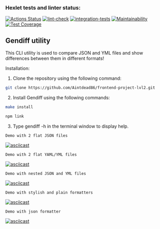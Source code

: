 ### Hexlet tests and linter status:
[![Actions Status](https://github.com/Aintdead86/frontend-project-lvl2/workflows/hexlet-check/badge.svg)](https://github.com/Aintdead86/frontend-project-lvl2/actions)
[![lint-check](https://github.com/Aintdead86/frontend-project-lvl2/actions/workflows/lint-check.yml/badge.svg)](https://github.com/Aintdead86/frontend-project-lvl2/actions/workflows/lint-check.yml)
[![integration-tests](https://github.com/Aintdead86/frontend-project-lvl2/actions/workflows/integration-tests.yml/badge.svg)](https://github.com/Aintdead86/frontend-project-lvl2/actions/workflows/integration-tests.yml)
[![Maintainability](https://api.codeclimate.com/v1/badges/23f303fa5988fe300f6a/maintainability)](https://codeclimate.com/github/Aintdead86/frontend-project-lvl2/maintainability)
[![Test Coverage](https://api.codeclimate.com/v1/badges/23f303fa5988fe300f6a/test_coverage)](https://codeclimate.com/github/Aintdead86/frontend-project-lvl2/test_coverage)

## Gendiff utility

This CLI utility is used to compare JSON and YML files and show differences between them in different formats!

Installation:
1. Clone the repository using the following command:

```sh 
git clone https://github.com/Aintdead86/frontend-project-lvl2.git
```

2. Install Gendiff using the following commands:

```sh
make install
```

```sh
npm link
```

3. Type gendiff -h in the terminal window to display help.  

```Demo with 2 flat JSON files```

[![asciicast](https://asciinema.org/a/sEwrjwTCWoSWFafWkQM4RYUWi.svg)](https://asciinema.org/a/sEwrjwTCWoSWFafWkQM4RYUWi)

```Demo with 2 flat YAML/YML files```

[![asciicast](https://asciinema.org/a/xBnr4WboOCiHxWzpnG0VElFYb.svg)](https://asciinema.org/a/xBnr4WboOCiHxWzpnG0VElFYb)

```Demo with nested JSON and YML files```

[![asciicast](https://asciinema.org/a/pcgN6yd9UTGeBgk12pqqLgLZy.svg)](https://asciinema.org/a/pcgN6yd9UTGeBgk12pqqLgLZy)

```Demo with stylish and plain formatters```

[![asciicast](https://asciinema.org/a/Ky7g9yOrTCd5nuWUPsQvc8Mit.svg)](https://asciinema.org/a/Ky7g9yOrTCd5nuWUPsQvc8Mit)

```Demo with json formatter```

[![asciicast](https://asciinema.org/a/McmihpiCUQ7XuCD7WLsYuPlnl.svg)](https://asciinema.org/a/McmihpiCUQ7XuCD7WLsYuPlnl)